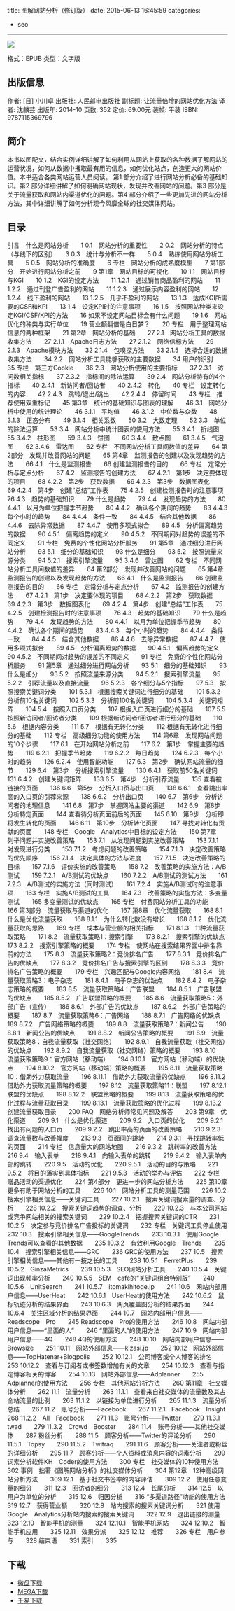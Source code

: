 title: 图解网站分析（修订版）
date: 2015-06-13 16:45:59
categories:
  - seo
---

![](http://img3.douban.com/lpic/s27637232.jpg)

格式：EPUB
类型：文字版

<!--more-->

## 出版信息 ##

作者: [日] 小川卓 
出版社: 人民邮电出版社
副标题: 让流量倍增的网站优化方法
译者: 沈麟芸 
出版年: 2014-10
页数: 352
定价: 69.00元
装帧: 平装
ISBN: 9787115369796

## 简介 ##

本书以图配文，结合实例详细讲解了如何利用从网站上获取的各种数据了解网站的运营状况，如何从数据中攫取最有用的信息，如何优化站点，创造更大的网站价值。本书适合各类网站运营人员阅读。
第1 部分介绍了进行网站分析必备的基础知识。第2 部分详细讲解了如何明确网站现状，发现并改善网站的问题。第3 部分是关于流量获取和网站内渠道优化的问题。第4 部分介绍了一些更加先进的网站分析方法，其中详细讲解了如何分析现今风靡全球的社交媒体网站。

## 目录 ##

引言　什么是网站分析　　1
0.1　网站分析的重要性　　2
0.2　网站分析的特点（与线下的区别）　　3
0.3　统计与分析不一样　　5
0.4　熟练使用网站分析工具　　5
0.5　网站分析的准确度　　6
专栏　网站分析的成熟度模型　　7
第1部分　开始进行网站分析之前　　9
第1章　网站目标的可视化　　10
1.1　网站目标与KGI　　10
1.2　KGI的设定方法　　11
1.2.1　通过销售商品盈利的网站　　11
1.2.2　通过刊登广告盈利的网站　　11
1.2.3　通过展示内容盈利的网站　　12
1.2.4　线下盈利的网站　　13
1.2.5　几乎不盈利的网站　　13
1.3　达成KGI所需要的CSF和KPI　　13
1.4　设定KPI时的注意事项　　16
1.5　按照网站种类来设定KGI/CSF/KPI的方法　　16
如果不设定网站目标会有什么问题　　19
1.6　网站优化的种类与实行单位　　19
营业额翻倍是白日梦？　　20
专栏　用于整理网站信息的两种框架　　21
第2章　网站分析的基础　　27
2.1　网站分析工具的数据收集方法　　27
2.1.1　Apache日志方法　　27
2.1.2　网络信标方法　　29
2.1.3　Apache模块方法　　32
2.1.4　包嗅探方法　　33
2.1.5　选择合适的数据收集方法　　34
2.2　网站分析工具能够获取的主要数据　　34
用户的识别　　35
专栏　第三方Cookie　　36
2.3　网站分析使用的主要指标　　37
2.3.1　访问数相关指标　　37
2.3.2　指标间的除法运算　　39
2.4　网站分析特有的4个指标　　40
2.4.1　新访问者/回访者　　40
2.4.2　转化　　40
专栏　设定转化的内容　　42
2.4.3　跳转/退出/跳出　　42
2.4.4　停留时间　　43
专栏　推荐使用双重标记　　45
第3章　统计的基础知识与图表的理解　　46
3.1　网站分析中使用的统计理论　　46
3.1.1　平均值　　46
3.1.2　中位数与众数　　48
3.1.3　正态分布　　49
3.1.4　相关系数　　50
3.2　大数定理　　52
3.3　单位的除法运算　　53
3.4　网站分析中统计图表的使用方法　　55
3.4.1　折线图　　55
3.4.2　柱形图　　59
3.4.3　饼图　　60
3.4.4　散点图　　61
3.4.5　气泡图　　62
3.4.6　雷达图　　62
专栏　不同网站分析工具间数值的差异　　64
第2部分　发现并改善网站的问题　　65
第4章　监测报告的创建以及发现趋势的方法　　66
4.1　什么是监测报告　　66
创建监测报告的目的　　66
专栏　定常分析与定点分析　　67
4.2　监测报告的创建方法　　67
4.2.1　第1步　决定要体现的项目　　68
4.2.2　第2步　获取数据　　69
4.2.3　第3步　数据图表化　　69
4.2.4　第4步　创建“总结”工作表　　75
4.2.5　创建检测报告时的注意事项　　76
4.3　趋势的基础知识　　79
什么是趋势　　79
4.4　发现趋势的方法　　80
4.4.1　以月为单位把握季节趋势　　80
4.4.2　确认各个期间的趋势　　83
4.4.3　每个小时的趋势　　84
4.4.4　条件一致　　84
4.4.5　结合其他数据　　86
4.4.6　去除异常数据　　87
4.4.7　使用多项式拟合　　89
4.5　分析偏离趋势的数据　　90
4.5.1　偏离趋势的定义　　90
4.5.2　不同期间对趋势的误差的不同定义　　91
专栏　免费的个性化网站分析服务　　91
第5章　通过细分进行网站分析　　93
5.1　细分的基础知识　　93
什么是细分　　93
5.2　按照流量来源分类　　94
5.2.1　搜索引擎流量　　95
3.4.6　雷达图　　62
专栏　不同网站分析工具间数值的差异　　64
第2部分　发现并改善网站的问题　　65
第4章　监测报告的创建以及发现趋势的方法　　66
4.1　什么是监测报告　　66
创建监测报告的目的　　66
专栏　定常分析与定点分析　　67
4.2　监测报告的创建方法　　67
4.2.1　第1步　决定要体现的项目　　68
4.2.2　第2步　获取数据　　69
4.2.3　第3步　数据图表化　　69
4.2.4　第4步　创建“总结”工作表　　75
4.2.5　创建检测报告时的注意事项　　76
4.3　趋势的基础知识　　79
什么是趋势　　79
4.4　发现趋势的方法　　80
4.4.1　以月为单位把握季节趋势　　80
4.4.2　确认各个期间的趋势　　83
4.4.3　每个小时的趋势　　84
4.4.4　条件一致　　84
4.4.5　结合其他数据　　86
4.4.6　去除异常数据　　87
4.4.7　使用多项式拟合　　89
4.5　分析偏离趋势的数据　　90
4.5.1　偏离趋势的定义　　90
4.5.2　不同期间对趋势的误差的不同定义　　91
专栏　免费的个性化网站分析服务　　91
第5章　通过细分进行网站分析　　93
5.1　细分的基础知识　　93
什么是细分　　93
5.2　按照流量来源分类　　94
5.2.1　搜索引擎流量　　95
5.2.2　引荐流量以及直接流量　　96
5.2.3　各个细分与5个指标　　97
5.3　按照搜索关键词分类　　101
5.3.1　根据搜索关键词进行细分的基础　　101
5.3.2　分析前10名关键词　　102
5.3.3　分析前100名关键词　　104
5.3.4　关键词矩阵　　104
5.4　按照入口页分类　　107
根据入口页进行细分的基础　　107
5.5　按照新访问者/回访者分类　　109
根据新访问者/回访者进行细分的基础　　110
5.6　根据内容分类　　111
5.7　根据有无转化分类　　112
根据有无转化进行细分的基础　　112
专栏　高级细分功能的使用方法　　114
第6章　发现网站问题的10个步骤　　117
6.1　在开始网站分析之前　　117
6.2　第1步　掌握主要的趋势　　119
6.2.1　把握季节趋势　　119
6.2.2　每日趋势　　124
6.2.3　每个小时的趋势　　126
6.2.4　使用智能功能　　127
6.3　第2步　确认网站流量的细节　　129
6.4　第3步　分析搜索引擎流量　　130
6.4.1　获取前50名关键词　　131
6.4.2　创建关键词矩阵　　133
6.5　第4步　分析引荐流量　　135
查看被链接的页面　　136
6.6　第5步　分析入口页与出口页　　138
6.6.1　查看跳出率高的入口页的引荐来源　　138
6.6.2　分析出口页　　140
6.7　第6步　分析访问者的地理信息　　141
6.8　第7步　掌握网站主要的渠道　　142
6.9　第8步　分析特定页面　　144
查看待分析页面前后的页面　　145
6.10　第9步　分析即将发生转化的页面　　146
6.11　第10步　分析转化页面　　147
寻找对转化有贡献的页面　　148
专栏　Google　Analytics中目标的设定方法　　150
第7章　列举问题并实施改善策略　　153
7.1　从发现问题到实施改善策略　　153
7.1.1　对发现进行分类　　153
7.1.2　考虑问题的改善策略　　154
7.1.3　决定改善策略的优先顺序　　156
7.1.4　决定具体的方法与进度　　157
7.1.5　决定改善策略的目标　　157
7.1.6　评价实施的改善策略　　158
7.2　改善策略的实施方法：A/B测试　　159
7.2.1　A/B测试的优缺点　　160
7.2.2　A/B测试的测试方法　　161
7.2.3　A/B测试的实施方法（同时测试）　　161
7.2.4　实施A/B测试时的注意事项　　163
专栏　实施A/B测试的工具　　164
7.3　改善策略的实施方法：多变量测试　　165
多变量测试的优缺点　　165
专栏　付费网站分析工具的功能　　166
第3部分　流量获取与渠道的优化　　167
第8章　优化流量获取　　168
8.1　什么是优化流量获取　　168
8.1.1　为什么转化数没有增长　　168
8.1.2　优化流量获取的思路　　169
专栏　成本与营业额的相关指标　　171
8.1.3　11种流量获取策略　　171
8.2　流量获取策略1：搜索引擎　　173
8.2.1　搜索引擎的优缺点　　173
8.2.2　搜索引擎策略的概要　　174
专栏　使网站在搜索结果界面中排名靠前的方法　　175
8.3　流量获取策略2：竞价排名广告　　177
8.3.1　竞价排名广告的优缺点　　177
8.3.2　竞价排名广告与搜索引擎的区别　　178
8.3.3　竞价排名广告策略的概要　　179
专栏　兴趣匹配与Google内容网络　　181
8.4　流量获取策略3：电子杂志　　181
8.4.1　电子杂志的优缺点　　182
8.4.2　电子杂志策略的概要　　183
8.5　流量获取策略4：广告联盟　　184
8.5.1　广告联盟的优缺点　　185
8.5.2　广告联盟策略的概要　　185
8.6　流量获取策略5：外部广告（宣传）　　186
8.6.1　外部广告的优缺点　　187
8.6.2　外部广告策略的概要　　187
8.7　流量获取策略6：广告网络　　188
8.7.1　广告网络的优缺点　　189
8.7.2　广告网络策略的概要　　189
8.8　流量获取策略7：新闻公告　　190
8.8.1　新闻公告的优缺点　　191
8.8.2　新闻公告策略的概要　　191
8.9　流量获取策略8：自我流量获取（社交网络）　　192
8.9.1　自我流量获取（社交网络）的优缺点　　192
8.9.2　自我流量获取（社交网络）策略的概要　　193
8.10　流量获取策略9：官方网站（移动端）　　194
8.10.1　官方网站（移动端）的优缺点　　194
8.10.2　官方网站（移动端）策略的概要　　195
8.11　流量获取策略10：借助外力获取流量　　196
8.11.1　借助外力获取流量的优缺点　　196
8.11.2　借助外力获取流量策略的概要　　197
8.12　流量获取策略11：联盟　　197
8.12.1　联盟的优缺点　　198
8.12.2　联盟策略的概要　　199
8.13　流量获取策略的优化过程与流量获取目录　　199
8.13.1　流量获取策略的优化过程　　199
8.13.2　创建流量获取目录　　200
FAQ　网络分析师常见问题及解答　　203
第9章　优化渠道　　209
9.1　什么是优化渠道　　209
9.2　入口页的优化　　209
9.2.1　找出有问题的入口页　　209
9.2.2　跳出率高的页面的改善策略　　210
9.2.3　调查流量数与改善幅度　　213
9.3　页面间的跳转　　214
9.3.1　寻找跳转率低的页面　　214
专栏　信息量大的网站地图　　216
9.3.2　跳转率的改善方法　　216
9.4　输入表单　　218
9.4.1　向输入表单的跳转　　219
9.4.2　输入表单内部的跳转　　220
9.5　活动的优化　　220
9.5.1　活动的目的与策略　　221
9.5.2　将目的落实到具体指标　　221
9.5.3　活动的举办与评估　　222
专栏　赠品活动的渠道优化　　224
第4部分　更进一步的网站分析方法　　225
第10章　更多有助于网站分析的工具　　226
10.1　网站分析工具的测量范围　　226
10.2　搜索引擎相关信息——关键词工具　　227
10.2.1　搜索关键词搜索量的调查、分析　　228
10.2.2　搜索关键词趋势的调查、分析　　229
10.2.3　与本公司网站或竞争网站相关的搜索关键词　　229
10.2.4　把握搜索关键词的CTR　　231
10.2.5　决定参与竞价排名广告投标的关键词　　232
专栏　关键词工具停止使用　　232
10.3　搜索引擎相关信息——GoogleTrends　　233
10.3.1　使用Google　Trends可以查看的其他数据　　235
10.3.2　有效利用Google　Trends　　235
10.4　搜索引擎相关信息——GRC　　236
GRC的使用方法　　237
10.5　搜索引擎相关信息——其他有一技之长的工具　　238
10.5.1　FerretPlus　　239
10.5.2　GinzaMetrics　　239
10.5.3　SEO网站分析工具　　240
10.5.4　关键词出现频率分析　　240
10.5.5　SEM　café的“关键词组合特别版”　　240
10.5.6　UnitSearch　　241
10.5.7　itomakihitode.jp　　241
10.6　网站内部用户信息——UserHeat　　242
10.6.1　UserHeat的使用方法　　242
10.6.2　鼠标轨迹分析的结果界面　　243
10.6.3　网页覆盖图分析的结果界面　　244
10.6.4　关注区域分析的结果界面　　244
10.7　网站内部用户信息——Readscope　Pro　　245
Readscope　Pro的使用方法　　246
10.8　网站内部用户信息——“里面的人”　　246
“里面的人”的使用方法　　247
10.9　网站内部用户信息——4Q　　248
4Q的使用方法　　248
10.10　网站内部用户信息——Browsize　　251
10.11　网站外部信息——kizasi.jp　　252
10.12　网站外部信息——TopHatenar+Blogpolis　　252
10.12.1　公司博客或个人博客的排名　　253
10.12.2　查看与订阅者或书签数增加有关的文章　　254
10.12.3　查看与指定博客相关的博客　　254
10.13　网站外部信息——Adplanner　　255
Adplanner的使用方法　　256
专栏　其他网站分析方法　　260
第11章　社交媒体分析　　262
11.1　流量分析　　263
11.1.1　查看来自社交媒体的流量数及其占全站流量的比例　　263
11.1.2　以链接为单位进行分析　　265
11.1.3　流量分析总结　　267
11.2　账号分析——Facebook　　267
11.2.1　Facebook　Insight　　268
11.2.2　All　Facebook　　271
11.3　账号分析——Twitter　　279
11.3.1　twad　　279
11.3.2　Crowd　Booster　　284
11.4　账号分析——其他社交媒体　　287
粉丝分析　　288
11.5　顾客分析——Twitter的评论分析　　290
11.5.1　Topsy　　290
11.5.2　Twitraq　　291
11.6　顾客分析——关注者或粉丝的详细分析　　295
11.7　顾客分析——个人资料或消息内容的词素分析　　299
词素分析软件KH　Coder的使用方法　　300
专栏　社交媒体的10种使用方法　　302
事例　拙著《图解网站分析》的社交媒体分析　　304
第12章　12种高级网站分析方法　　309
12.1　基于社交书签率的内容评估　　309
12.2　使用任意变量的细分　　311
12.3　回访者的细分　　313
12.4　长尾分析　　314
12.5　以用户为单位的分析　　315
12.6　归因分析　　316
“多渠道路径”功能的使用方法　　319
12.7　获得营业额　　320
12.8　站内搜索的搜索关键词分析　　321
使用Google　Analytics分析站内搜索的搜索关键词　　322
12.9　退出链接的测量　　323
12.10　智能手机的测量　　324
12.10.1　智能手机网站　　324
12.10.2　智能手机应用　　325
12.11　效果分派　　325
12.12　推荐　　326
专栏　用户参与　　328
结束语　　331
索引　　335

## 下载 ##

+ [微盘下载](http://vdisk.weibo.com/s/aADaW4YRFkDvQ)
+ [MEGA下载](https://mega.co.nz/#!TMFwxYqY!sRegEtWM5yK1UT252P5FE7kJxp3lEjUsbryE-bcdcGY)
+ [千易下载](http://1000eb.com/1ggig)
